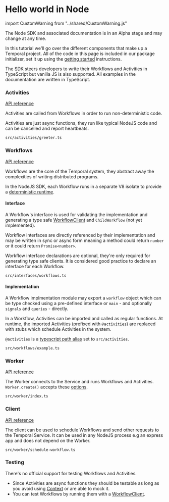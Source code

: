 # Hello world in Node


import CustomWarning from "../shared/CustomWarning.js"

<CustomWarning>

The Node SDK and associated documentation is in an Alpha stage and may change at any time.

</CustomWarning>

In this tutorial we'll go over the different components that make up a Temporal project.
All of the code in this page is included in our package initializer, set it up using the [getting started](/docs/node/getting-started) instructions.

The SDK steers developers to write their Workflows and Activities in TypeScript but vanilla JS is also supported. All examples in the documentation are written in TypeScript.

### Activities

[API reference](https://nodejs.temporal.io/api/modules/activity)

Activities are called from Workflows in order to run non-deterministic code.

Activities are just async functions, they run like typical NodeJS code and can be cancelled and report heartbeats.

`src/activities/greeter.ts`

<!--SNIPSTART nodejs-hello-activity {"enable_source_link": false}-->
<!--SNIPEND-->

### Workflows

[API reference](https://nodejs.temporal.io/api/modules/workflow)

Workflows are the core of the Temporal system, they abstract away the complexities of writing distributed programs.

In the NodeJS SDK, each Workflow runs in a separate V8 isolate to provide a [deterministic runtime](./determinism).

#### Interface

A Workflow's interface is used for validating the implementation and generating a type safe [WorkflowClient](https://nodejs.temporal.io/api/interfaces/client.workflowclient) and `ChildWorkflow` (not yet implemented).

Workflow interfaces are directly referenced by their implementation and may be written in sync or async form meaning a method could return `number` or it could return `Promise<number>`.

Workflow interface declarations are optional, they're only required for generating type safe clients. It is considered good practice to declare an interface for each Workflow.

`src/interfaces/workflows.ts`

<!--SNIPSTART nodejs-hello-workflow-interface {"enable_source_link": false}-->
<!--SNIPEND-->

#### Implementation

A Workflow implmentation module may export a `workflow` object which can be type checked using a pre-defined interface or `main` - and optionally `signals` and `queries` - directly.

In a Workflow, Activities can be imported and called as regular functions. At runtime, the imported Activities (prefixed with `@activities`) are replaced with stubs which schedule Activities in the system.

`@activities` is a [typescript path alias](https://www.typescriptlang.org/tsconfig#paths) set to `src/activities`.

`src/workflows/example.ts`

<!--SNIPSTART nodejs-hello-workflow {"enable_source_link": false}-->
<!--SNIPEND-->

### Worker

[API reference](https://nodejs.temporal.io/api/modules/worker)

The Worker connects to the Service and runs Workflows and Activities.
`Worker.create()` accepts these [options](https://nodejs.temporal.io/api/interfaces/worker.workeroptions).

`src/worker/index.ts`

<!--SNIPSTART nodejs-hello-worker {"enable_source_link": false}-->
<!--SNIPEND-->

### Client

[API reference](https://nodejs.temporal.io/api/modules/client)

The client can be used to schedule Workflows and send other requests to the Temporal Service.
It can be used in any NodeJS process e.g an express app and does not depend on the Worker.

`src/worker/schedule-workflow.ts`

<!--SNIPSTART nodejs-hello-client {"enable_source_link": false}-->
<!--SNIPEND-->

### Testing

There's no official support for testing Workflows and Activities.

- Since Activities are async functions they should be testable as long as you avoid using [Context](https://nodejs.temporal.io/api/classes/activity.context) or are able to mock it.
- You can test Workflows by running them with a [WorkflowClient](https://nodejs.temporal.io/api/interfaces/client.workflowclient).

